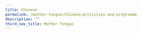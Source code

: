 ```yaml
---
title: Chinese
permalink: /mother-tongue/Chinese/activities-and-programme
description: ""
third_nav_title: Mother Tongue
---
```


